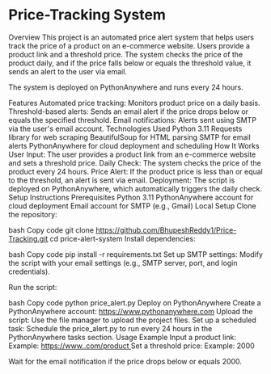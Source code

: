 # Price-Tracking System
Overview
This project is an automated price alert system that helps users track the price of a product on an e-commerce website. Users provide a product link and a threshold price. The system checks the price of the product daily, and if the price falls below or equals the threshold value, it sends an alert to the user via email.

The system is deployed on PythonAnywhere and runs every 24 hours.

Features
Automated price tracking: Monitors product price on a daily basis.
Threshold-based alerts: Sends an email alert if the price drops below or equals the specified threshold.
Email notifications: Alerts sent using SMTP via the user's email account.
Technologies Used
Python 3.11
Requests library for web scraping
BeautifulSoup for HTML parsing
SMTP for email alerts
PythonAnywhere for cloud deployment and scheduling
How It Works
User Input: The user provides a product link from an e-commerce website and sets a threshold price.
Daily Check: The system checks the price of the product every 24 hours.
Price Alert: If the product price is less than or equal to the threshold, an alert is sent via email.
Deployment: The script is deployed on PythonAnywhere, which automatically triggers the daily check.
Setup Instructions
Prerequisites
Python 3.11
PythonAnywhere account for cloud deployment
Email account for SMTP (e.g., Gmail)
Local Setup
Clone the repository:

bash
Copy code
git clone https://github.com/BhupeshReddy1/Price-Tracking.git
cd price-alert-system
Install dependencies:

bash
Copy code
pip install -r requirements.txt
Set up SMTP settings: Modify the script with your email settings (e.g., SMTP server, port, and login credentials).

Run the script:

bash
Copy code
python price_alert.py
Deploy on PythonAnywhere
Create a PythonAnywhere account: https://www.pythonanywhere.com
Upload the script: Use the file manager to upload the project files.
Set up a scheduled task: Schedule the price_alert.py to run every 24 hours in the PythonAnywhere tasks section.
Usage Example
Input a product link:
Example: [https://www..com/product
](https://www.amazon.com/COMAX-Fireside-Lounger-Oversized-Bedroom/dp/B0D9H7GQFV/ref=sr_1_1_sspa?adgrpid=1331510991303393&dib=eyJ2IjoiMSJ9.txYcFyVVOuqxz1l9urCl5H2DPWPAo2amoG--MSEJlvB4aNROr592a_UvQjBYdBLzDt-VOMz__0qpODENZ0YV9-ZrDhcxqVuUYx2T0NprcdoP2ts-B0KaylxsbatR7i5BGdHR3r2DCdyHIS7B2L-dm1y-UQhvprSVYyT9RN1OpuCPb9JYJ5MQi12cKf_PdIv9-neuD9TcFt7ksTpuO1g17QpnsbuA5hg27KX2EQj-jIqj9Ur3i2W3IWNlrLE5ZjQWvDNUtsA5i4pD8iKXSd1m1-m44ax5OeGRebzFhgo9b5E.23T6SGWR7YsJeqvnk2rRvAXmUgPMpZdwWdosePZ16rI&dib_tag=se&hvadid=83219702052472&hvbmt=bb&hvdev=c&hvlocphy=116074&hvnetw=o&hvqmt=b&hvtargid=kwd-83220496665482&hydadcr=9222_13502271&keywords=big%2Bcomfy%2Boversized%2Bchair&msclkid=ac274a9b52dc1a9a033b2d96dfb5d003&qid=1728941422&sr=8-1-spons&sp_csd=d2lkZ2V0TmFtZT1zcF9hdGY&th=1)
Set a threshold price:
Example: 2000

Wait for the email notification if the price drops below or equals 2000.
